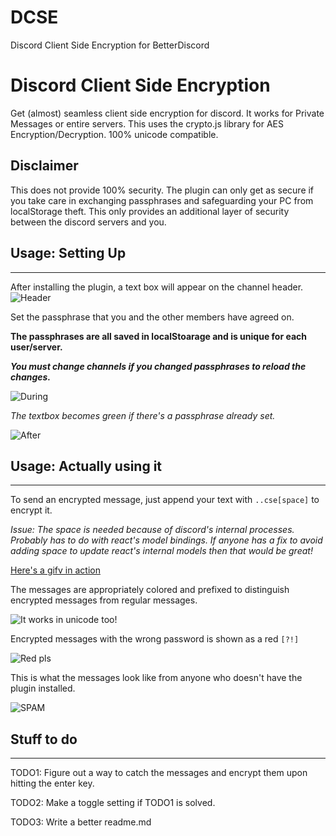 # DCSE
Discord Client Side Encryption for BetterDiscord


# Discord Client Side Encryption
Get (almost) seamless client side encryption for discord. It works for Private Messages or entire servers.
This uses the crypto.js library for AES Encryption/Decryption. 100% unicode compatible.

## Disclaimer
This does not provide 100% security. The plugin can only get as secure if you take care in exchanging passphrases and safeguarding your PC from localStorage theft. This only provides an additional layer of security between the discord servers and you.

## Usage: Setting Up
-------
After installing the plugin, a text box will appear on the channel header.
![Header](http://i.imgur.com/6bUKCR3.png)


Set the passphrase that you and the other members have agreed on.

**The passphrases are all saved in localStoarage and is unique for each user/server.**

**_You must change channels if you changed passphrases to reload the changes._**

![During](http://i.imgur.com/UuELGYS.png)

_The textbox becomes green if there's a passphrase already set._

![After](http://i.imgur.com/Ndv0Lps.png)

## Usage: Actually using it
------
To send an encrypted message, just append your text with `..cse[space]` to encrypt it.

_Issue: The space is needed because of discord's internal processes. Probably has to do with react's model bindings. If anyone has a fix to avoid adding space to update react's internal models then that would be great!_

[Here's a gifv in action](http://i.imgur.com/cZZPNAC.gifv)

The messages are appropriately colored and prefixed to distinguish encrypted messages from regular messages.

![It works in unicode too!](http://i.imgur.com/WVNKFWY.png)

Encrypted messages with the wrong password is shown as a red `[?!]`

![Red pls](http://i.imgur.com/qE3Ti1I.png)

This is what the messages look like from anyone who doesn't have the plugin installed.

![SPAM](http://i.imgur.com/ggBtXQe.png)

## Stuff to do
------
TODO1: Figure out a way to catch the messages and encrypt them upon hitting the enter key.

TODO2: Make a toggle setting if TODO1 is solved.

TODO3: Write a better readme.md
